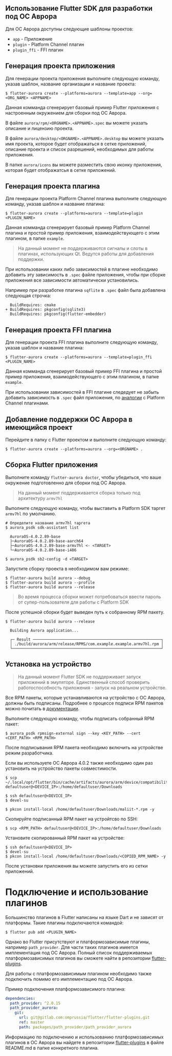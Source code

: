 ## Использование Flutter SDK для разработки под ОС Аврора

Для ОС Аврора доступны следующие шаблоны проектов:

- `app` - Приложение
- `plugin` - Platform Channel плагин
- `plugin_ffi` - FFI плагин

## Генерация проекта приложения

Для генерации проекта приложения выполните следующую команду, указав шаблон, название организации и название проекта:

```shell
$ flutter-aurora create --platforms=aurora --template=app --org=<ORG_NAME> <APPNAME>
```

Данная комманда сгенерирует базовый пример Flutter приложения с настроенным окружением для сборки под ОС Аврора.

В файле `aurora/rpm/<ORGNAME>.<APPNAME>.spec` вы можете указать описание и лицензию проекта.

В файле `aurora/desktop/<ORGNAME>.<APPNAME>.desktop` вы можете указать имя проекта, которое будет отображаться в сетке приложений, описание проекта и список разрешений, необходимых для работы приложения.

В папке `aurora/icons` вы можете разместить свою иконку приложения, которая будет отображатсья в сетке приложений.

## Генерация проекта плагина

Для генерации проекта Platform Channel плагина выполните следующую команду,
указав шаблон и название плагина:

```shell
$ flutter-aurora create --platforms=aurora --template=plugin <PLUGIN_NAME>
```

Данная комманда сгенерирует базовый пример Platform Channel плагина и простой пример приложения, взаимодействующего с этим плагином, в папке `example`.

> На данный момент не поддерживаются сигналы и слоты в плагинах, использующих Qt. Ведутся работы для добавления поддержки.

При использовании каких либо зависимостей в плагине необходимо добавить эту зависимость в `.spec`
файле приложения, чтобы при сборке приложения все зависимости автоматически установились.

Например при разработке плагина `sqflite` в `.spec` файл была добавлена следующая строчка:

```
  BuildRequires: cmake
+ BuildRequires: pkgconfig(sqlite3)
  BuildRequires: pkgconfig(flutter-embedder)
```

## Генерация проекта FFI плагина

Для генерации проекта FFI плагина выполните следующую команду,
указав шаблон и название плагина:

```shell
$ flutter-aurora create --platforms=aurora --template=plugin_ffi <PLUGIN_NAME>
```

Данная комманда сгенерирует базовый пример FFI плагина и простой пример приложения, взаимодействующего с этим плагином, в папке `example`.

При использовании зависимостей в FFI плагине следедует не забыть
добавить зависимость в `.spec` файл приложения, по [аналогии](#генерация-проекта-плагина) с Platform Channel плагинами.

## Добавление поддержки ОС Аврора в имеющийся проект

Перейдите в папку с Flutter проектом и выполните следующую команду:

```shell
$ flutter-aurora create --platforms=aurora --org=<ORGNAME> .
```

## Cборка Flutter приложения

Выполните команду `flutter-aurora doctor`, чтобы убедиться, что ваше окружение подготовленно для сборки под ОС Аврора.

> На данный момент поддерживается сборка только под архитектуру `armv7hl`

Выполните следующую команду, чтобы выставить в Platform SDK таргет `armv7hl` по умолчанию.

```shell
# Определите название armv7hl таргета
$ aurora_psdk sdk-assistant list

  AuroraOS-4.0.2.89-base
  ├─AuroraOS-4.0.2.89-base-aarch64
  ├─AuroraOS-4.0.2.89-base-armv7hl <- <TARGET>
  └─AuroraOS-4.0.2.89-base-i486

$ aurora_psdk sb2-config -d <TARGET>
```

Запустите сборку проекта в необходимом вам режиме:

```shell
$ flutter-aurora build aurora --debug
$ flutter-aurora build aurora --profile
$ flutter-aurora build aurora --release
```

> Во время процесса сборки может потребоваться ввести пароль от супер-пользователя для работы с Platform SDK

После успешной сборки будет выведен путь к собранному RPM пакету.

```shell
$ flutter-aurora build aurora --release

  Building Aurora application...

  ┌─ Result ────────────────────────────────────────────────────────┐
  │ ./build/aurora/arm/release/RPMS/com.example.example.armv7hl.rpm │
  └─────────────────────────────────────────────────────────────────┘
```

## Установка на устройство

> На данный момент Flutter SDK не поддерживает запуск приложений в эмуляторе. Единственный способ проверить работоспособность приложения - запуск на реальном устройстве.

Все RPM пакеты, которые устанавливаются на устройство с ОС Аврора, должны быть подписаны. Подробнее о процессе подписи RPM пакетов можно почитать в [документации](https://developer.auroraos.ru/doc/software_development/guides/package_signing).

Выполните следующую команду, чтобы подписать собранный RPM пакет:

```shell
$ aurora_psdk rpmsign-external sign --key <KEY_PATH> --cert <CERT_PATH> <RPM_PATH>
```

После подписывания RPM пакета необходимо включить на устройстве режим разработчика.

Если вы используете ОС Аврора 4.0.2 также необходимо один раз установить на устройство пакеты совместимости.

```shell
$ scp ~/.local/opt/flutter/bin/cache/artifacts/aurora/arm/device/compatibility/*.rpm defaultuser@<DEVICE_IP>:/home/defaultuser/Downloads

$ ssh defaultuser@<DEVICE_IP>
$ devel-su

$ pkcon install-local /home/defaultuser/Downloads/maliit-*.rpm -y
```

Скопируйте подписанный RPM пакет на устройтсво по SSH:

```shell
$ scp <RPM_PATH> defaultuser@<DEVICE_IP>:/home/defaultuser/Downloads
```

Установите скопированный RPM пакет на устройстве:

```shell
$ ssh defaultuser@<DEVICE_IP>
$ devel-su
$ pkcon install-local /home/defaultuser/Downloads/<COPIED_RPM_NAME> -y
```

После установки приложения вы можете запустить его из сетки приложений.

# Подключение и использование плагинов

Большинство плагинов в Flutter написаны на языке Dart и не зависят от платформы. Такие плагины подключаются командой:

```shell
$ flutter pub add <PLUGIN_NAME>
```

Однако во Flutter присутствуют и платформозависимые плагины, например `path_provider`.
Для части таких плагинов имеется имплементация под ОС Аврора. Полный список поддерживаемых платформозависимых плагинов вы сможете найти в репозитории [flutter-plugins](https://gitlab.com/omprussia/flutter/flutter-plugins).

Для работы с платформозависимым плагином необходимо также подключить помимо его имплементацию под ОС Аврора.

Пример подключения платформозависимого плагина:

```yaml
dependencies:
  path_provider: ^2.0.15
  path_provider_aurora:
    git:
      url: git@gitlab.com:omprussia/flutter/flutter-plugins.git
      ref: master
      path: packages/path_provider/path_provider_aurora
```

Информацию по подключению и использованию платформозависимых плагинов в ОС Аврора вы найдете в репозитории [flutter-plugins](https://gitlab.com/omprussia/flutter/flutter-plugins) в файле README.md в папке конкретного плагина.
